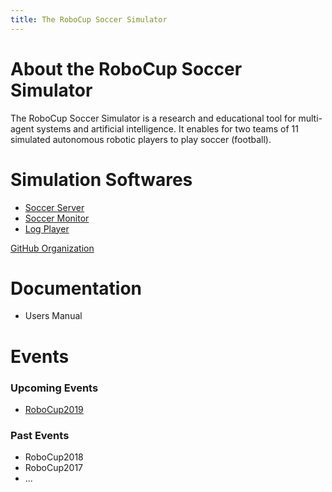 ```yaml
---
title: The RoboCup Soccer Simulator
---
```


# About the RoboCup Soccer Simulator

The RoboCup Soccer Simulator is a research and educational tool for
multi-agent systems and artificial intelligence. It enables for two
teams of 11 simulated autonomous robotic players to play soccer
(football).


# Simulation Softwares

- [Soccer Server](https://github.com/rcsoccersim/rcssserver/releases)
- [Soccer Monitor](https://github.com/rcsoccersim/rcssmonitor/releases)
- [Log Player](https://github.com/rcsoccersim/rcsslogplayer/releases)

[GitHub Organization](https://github.com/rcsoccersim/)


# Documentation

- Users Manual

# Events

### Upcoming Events

- [RoboCup2019](./robocup2019/)

### Past Events

- RoboCup2018
- RoboCup2017
- ...
